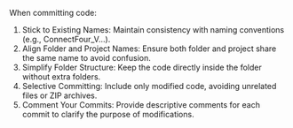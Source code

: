 When committing code:

1. Stick to Existing Names: Maintain consistency with naming conventions (e.g., ConnectFour_V...).
2. Align Folder and Project Names: Ensure both folder and project share the same name to avoid confusion.
3. Simplify Folder Structure: Keep the code directly inside the folder without extra folders.
4. Selective Committing: Include only modified code, avoiding unrelated files or ZIP archives.
5. Comment Your Commits: Provide descriptive comments for each commit to clarify the purpose of modifications.
